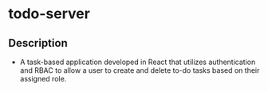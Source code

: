 # todo-server  
## Description  
- A task-based application developed in React that utilizes authentication and RBAC to allow a user to create and delete to-do tasks based on their assigned role.
